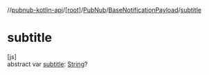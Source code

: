 //[pubnub-kotlin-api](../../../../index.md)/[[root]](../../index.md)/[PubNub](../index.md)/[BaseNotificationPayload](index.md)/[subtitle](subtitle.md)

# subtitle

[js]\
abstract var [subtitle](subtitle.md): [String](https://kotlinlang.org/api/core/kotlin-stdlib/kotlin/-string/index.html)?
